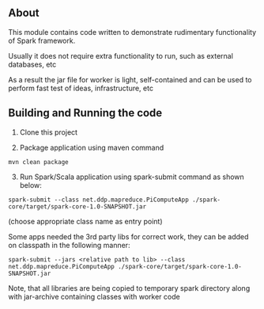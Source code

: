 ﻿## About
This module contains code written to demonstrate rudimentary functionality of Spark framework.

Usually it does not require extra functionality to run, such as external databases, etc

As a result the jar file for worker is light, self-contained and can be used to perform fast test of ideas, infrastructure, etc

## Building and Running the code

1. Clone this project

2. Package application using maven command

```
mvn clean package
```

3. Run Spark/Scala application using spark-submit command as shown below:

```
spark-submit --class net.ddp.mapreduce.PiComputeApp ./spark-core/target/spark-core-1.0-SNAPSHOT.jar
```
(choose appropriate class name as entry point)

Some apps needed the 3rd party libs for correct work, they can be added on classpath in the following manner:

```
spark-submit --jars <relative path to lib> --class net.ddp.mapreduce.PiComputeApp ./spark-core/target/spark-core-1.0-SNAPSHOT.jar
```

Note, that all libraries are being copied to temporary spark directory along with jar-archive containing classes with worker code



